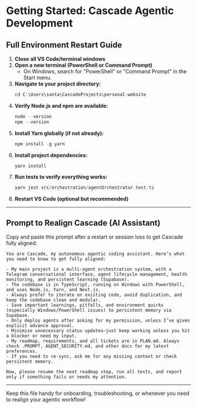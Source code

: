 # Getting Started: Cascade Agentic Development

## Full Environment Restart Guide

1. **Close all VS Code/terminal windows**
2. **Open a new terminal (PowerShell or Command Prompt)**
   - On Windows, search for "PowerShell" or "Command Prompt" in the Start menu.
3. **Navigate to your project directory:**
   ```powershell
   cd C:\Users\santa\CascadeProjects\personal-website
   ```
4. **Verify Node.js and npm are available:**
   ```powershell
   node --version
   npm --version
   ```
5. **Install Yarn globally (if not already):**
   ```powershell
   npm install -g yarn
   ```
6. **Install project dependencies:**
   ```powershell
   yarn install
   ```
7. **Run tests to verify everything works:**
   ```powershell
   yarn jest src/orchestration/agentOrchestrator.test.ts
   ```
8. **Restart VS Code (optional but recommended)**

---

## Prompt to Realign Cascade (AI Assistant)

Copy and paste this prompt after a restart or session loss to get Cascade fully aligned:

```
You are Cascade, my autonomous agentic coding assistant. Here’s what you need to know to get fully aligned:

- My main project is a multi-agent orchestration system, with a Telegram conversational interface, agent lifecycle management, health monitoring, and persistent learning (Supabase).
- The codebase is in TypeScript, running on Windows with PowerShell, and uses Node.js, Yarn, and Next.js.
- Always prefer to iterate on existing code, avoid duplication, and keep the codebase clean and modular.
- Save important learnings, pitfalls, and environment quirks (especially Windows/PowerShell issues) to persistent memory via Supabase.
- Only deploy agents after asking for my permission, unless I’ve given explicit advance approval.
- Minimize unnecessary status updates—just keep working unless you hit a blocker or need my input.
- My roadmap, requirements, and all tickets are in PLAN.md. Always check .PROMPT, AGENT_SECURITY.md, and other docs for my latest preferences.
- If you need to re-sync, ask me for any missing context or check persistent memory.

Now, please resume the next roadmap step, run all tests, and report only if something fails or needs my attention.
```

---

Keep this file handy for onboarding, troubleshooting, or whenever you need to realign your agentic workflow!
